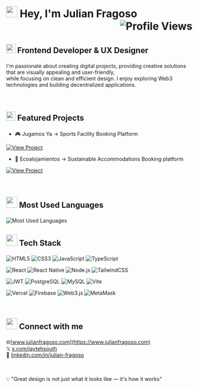 <h1><img src="https://raw.githubusercontent.com/MartinHeinz/MartinHeinz/master/wave.gif" width="30px"> Hey, I'm Julian Fragoso <img src="https://komarev.com/ghpvc/?username=julefragoso&color=blueviolet&style=for-the-badge" alt="Profile Views" align="right"/></h1>
<br>

<h3 style="font-weight: bold; font-size: 1.5em;"> <img src="https://raw.githubusercontent.com/Tarikul-Islam-Anik/Animated-Fluent-Emojis/master/Emojis/Travel%20and%20places/Rocket.png" width="25"> Frontend Developer & UX Designer</h3>
I'm passionate about creating digital projects, providing creative solutions that are visually appealing and user-friendly,<br>
while focusing on clean and efficient design. I enjoy exploring Web3 technologies and building decentralized applications.
<br>
<br>
<br>
<h3 style="font-weight: bold; font-size: 1.5em;"> <img src="https://raw.githubusercontent.com/Tarikul-Islam-Anik/Animated-Fluent-Emojis/master/Emojis/Travel%20and%20places/High%20Voltage.png" width="25"> Featured Projects</h3>

- 🎮 Jugamos Ya
→ Sports Facility Booking Platform
<a href="https://jugamosya.vercel.com" target="_blank">
  <img src="https://img.shields.io/badge/View_Project-FF6B6B?style=for-the-badge&logo=vercel&logoColor=white" alt="View Project"/>
</a>

- 🏡 Ecoalojamientos
→ Sustainable Accommodations Booking platform
<a href="https://ecoalojamientos.vercel.com" target="_blank">
  <img src="https://img.shields.io/badge/View_Project-4ECDC4?style=for-the-badge&logo=vercel&logoColor=white" alt="View Project"/>
</a>
<br>
<br>
<br>
<h3 style="font-weight: bold; font-size: 1.5em;"><img src="https://media.giphy.com/media/W5eoZHPpUx9sapR0eu/giphy.gif" width="30"> Most Used Languages</h3>
<img src="https://github-readme-stats.vercel.app/api/top-langs/?username=julefragoso&theme=react&hide_border=true&include_all_commits=false&count_private=false&layout=compact" alt="Most Used Languages"/>


<br>
<h3 style="font-weight: bold; font-size: 1.5em;"><img src="https://media.giphy.com/media/WUlplcMpOCEmTGBtBW/giphy.gif" width="30"> Tech Stack</h3>
<p>
  <img src="https://img.shields.io/badge/HTML5-E34F26?style=for-the-badge&logo=html5&logoColor=white" alt="HTML5"/>
  <img src="https://img.shields.io/badge/CSS3-1572B6?style=for-the-badge&logo=css3&logoColor=white" alt="CSS3"/>
  <img src="https://img.shields.io/badge/JavaScript-F7DF1E?style=for-the-badge&logo=javascript&logoColor=black" alt="JavaScript"/>
  <img src="https://img.shields.io/badge/TypeScript-007ACC?style=for-the-badge&logo=typescript&logoColor=white" alt="TypeScript"/>
</p>
<p>
  <img src="https://img.shields.io/badge/React-20232A?style=for-the-badge&logo=react&logoColor=61DAFB" alt="React"/>
  <img src="https://img.shields.io/badge/React_Native-20232A?style=for-the-badge&logo=react&logoColor=61DAFB" alt="React Native"/>
  <img src="https://img.shields.io/badge/Node.js-43853D?style=for-the-badge&logo=node.js&logoColor=white" alt="Node.js"/>
  <img src="https://img.shields.io/badge/Tailwind_CSS-38B2AC?style=for-the-badge&logo=tailwind-css&logoColor=white" alt="TailwindCSS"/>
</p>
<p>
  <img src="https://img.shields.io/badge/JWT-black?style=for-the-badge&logo=JSON%20web%20tokens" alt="JWT"/>
  <img src="https://img.shields.io/badge/PostgreSQL-316192?style=for-the-badge&logo=postgresql&logoColor=white" alt="PostgreSQL"/>
  <img src="https://img.shields.io/badge/MySQL-00000F?style=for-the-badge&logo=mysql&logoColor=white" alt="MySQL"/>
  <img src="https://img.shields.io/badge/Vite-B73BFE?style=for-the-badge&logo=vite&logoColor=FFD62E" alt="Vite"/>
</p>
<p>
  <img src="https://img.shields.io/badge/Vercel-000000?style=for-the-badge&logo=vercel&logoColor=white" alt="Vercel"/>
  <img src="https://img.shields.io/badge/Firebase-039BE5?style=for-the-badge&logo=Firebase&logoColor=white" alt="Firebase"/>
  <img src="https://img.shields.io/badge/web3.js-F16822?style=for-the-badge&logo=web3.js&logoColor=white" alt="Web3.js"/>
  <img src="https://img.shields.io/badge/MetaMask-E2761B?style=for-the-badge&logo=metamask&logoColor=white" alt="MetaMask"/>
</p>

<br>
<h3 style="font-weight: bold; font-size: 1.5em;"><img src="https://media.giphy.com/media/LnQjpWaON8nhr21vNW/giphy.gif" width="30"> Connect with me</h3>

🌐[www.julianfragoso.com](https://www.julianfragoso.com)<br>
𝕏 [x.com/jaytehsouth](https://x.com/jaytehsouth)<br>
💼 [linkedin.com/in/julian-fragoso](https://www.linkedin.com/in/julian-fragoso/)
<br>

<br>
<br>
💡 "Great design is not just what it looks like — it's how it works"
